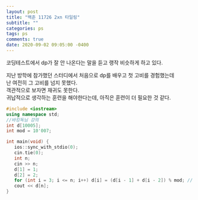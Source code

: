 ```yaml
---
layout: post
title: "백준 11726 2xn 타일링"
subtitle: ""
categories: ps
tags: ps
comments: true
date: 2020-09-02 09:05:00 -0400
---
```

 	
코딩테스트에서 dp가 잘 안 나온다는 말을 듣고 랭작 비슷하게 하고 있다.	

지난 방학에 참가했던 스터디에서 처음으로 dp를 배우고 첫 고비를 경험했는데  
난 여전히 그 고비를 넘지 못했다.  
객관적으로 보자면 재귀도 못한다.  
귀납적으로 생각하는 훈련을 해야한다는데, 아직은 훈련이 더 필요한 것 같다.  


 ```cpp
#include <iostream>
using namespace std;
//바킹독님 강의
int d[10005];
int mod = 10'007;

int main(void) {
	ios::sync_with_stdio(0);
	cin.tie(0);
	int n;
	cin >> n;
	d[1] = 1;
	d[2] = 2;
	for (int i = 3; i <= n; i++) d[i] = (d[i - 1] + d[i - 2]) % mod; // 계산하는 중간중간 나머지를 취하지 않고 끝나고 나누게 되면 int overflow로 인해 오답이 발생
	cout << d[n];
}
```